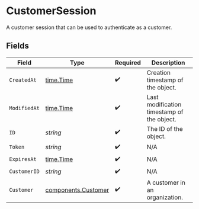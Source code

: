 # CustomerSession

A customer session that can be used to authenticate as a customer.


## Fields

| Field                                                      | Type                                                       | Required                                                   | Description                                                |
| ---------------------------------------------------------- | ---------------------------------------------------------- | ---------------------------------------------------------- | ---------------------------------------------------------- |
| `CreatedAt`                                                | [time.Time](https://pkg.go.dev/time#Time)                  | :heavy_check_mark:                                         | Creation timestamp of the object.                          |
| `ModifiedAt`                                               | [time.Time](https://pkg.go.dev/time#Time)                  | :heavy_check_mark:                                         | Last modification timestamp of the object.                 |
| `ID`                                                       | *string*                                                   | :heavy_check_mark:                                         | The ID of the object.                                      |
| `Token`                                                    | *string*                                                   | :heavy_check_mark:                                         | N/A                                                        |
| `ExpiresAt`                                                | [time.Time](https://pkg.go.dev/time#Time)                  | :heavy_check_mark:                                         | N/A                                                        |
| `CustomerID`                                               | *string*                                                   | :heavy_check_mark:                                         | N/A                                                        |
| `Customer`                                                 | [components.Customer](../../models/components/customer.md) | :heavy_check_mark:                                         | A customer in an organization.                             |